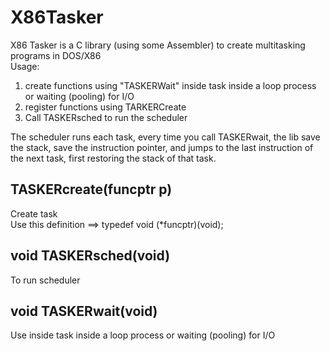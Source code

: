 # X86Tasker
X86 Tasker is a C library (using some Assembler) to create multitasking programs in DOS/X86  
Usage:  
1. create functions using "TASKERWait" inside task inside a loop process or waiting (pooling) for I/O  
2. register functions using TARKERCreate  
3. Call TASKERsched  to run the scheduler  

The scheduler runs each task, every time you call TASKERwait, the lib save the stack, save the instruction pointer, and jumps to the last instruction of the next task, first restoring the stack of that task.  


   


## TASKERcreate(funcptr p)
Create task  
Use this definition ==> typedef void (*funcptr)(void);

## void TASKERsched(void)
To run scheduler

## void TASKERwait(void)
Use inside task inside a loop process or waiting (pooling) for I/O
